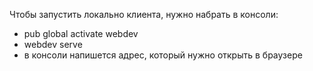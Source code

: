 Чтобы запустить локально клиента, нужно набрать в консоли:
* pub global activate webdev
* webdev serve
* в консоли напишется адрес, который нужно открыть в браузере